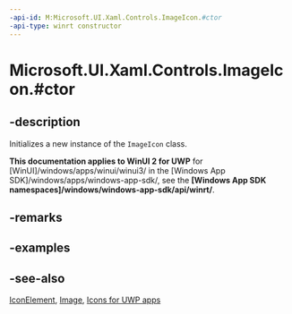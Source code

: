 ```yaml
---
-api-id: M:Microsoft.UI.Xaml.Controls.ImageIcon.#ctor
-api-type: winrt constructor
---
```


# Microsoft.UI.Xaml.Controls.ImageIcon.#ctor

<!--
public ImageIcon ();
-->

## -description

Initializes a new instance of the `ImageIcon` class.

**This documentation applies to WinUI 2 for UWP** for [WinUI]/windows/apps/winui/winui3/ in the [Windows App SDK]/windows/apps/windows-app-sdk/, see the **[Windows App SDK namespaces]/windows/windows-app-sdk/api/winrt/**.

## -remarks

## -examples

## -see-also

[IconElement](iconelement.md), [Image](image.md), [Icons for UWP apps](/windows/uwp/style/icons)
